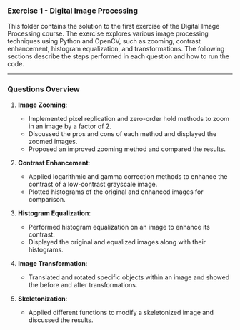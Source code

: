 ### Exercise 1 - Digital Image Processing

This folder contains the solution to the first exercise of the Digital Image Processing course. The exercise explores various image processing techniques using Python and OpenCV, such as zooming, contrast enhancement, histogram equalization, and transformations. The following sections describe the steps performed in each question and how to run the code.

---

### Questions Overview

1. **Image Zooming**:

   * Implemented pixel replication and zero-order hold methods to zoom in an image by a factor of 2.
   * Discussed the pros and cons of each method and displayed the zoomed images.
   * Proposed an improved zooming method and compared the results.

2. **Contrast Enhancement**:

   * Applied logarithmic and gamma correction methods to enhance the contrast of a low-contrast grayscale image.
   * Plotted histograms of the original and enhanced images for comparison.

3. **Histogram Equalization**:

   * Performed histogram equalization on an image to enhance its contrast.
   * Displayed the original and equalized images along with their histograms.

4. **Image Transformation**:

   * Translated and rotated specific objects within an image and showed the before and after transformations.

5. **Skeletonization**:

   * Applied different functions to modify a skeletonized image and discussed the results.
